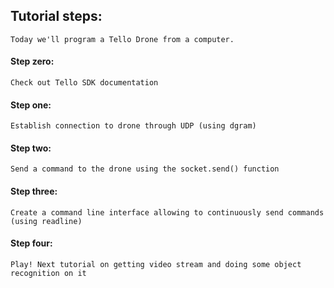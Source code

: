 ## Tutorial steps:

	Today we'll program a Tello Drone from a computer. 

#### Step zero: 
	Check out Tello SDK documentation 

#### Step one: 
	Establish connection to drone through UDP (using dgram)

#### Step two: 
	Send a command to the drone using the socket.send() function

#### Step three: 
	Create a command line interface allowing to continuously send commands (using readline)

#### Step four: 
	Play! Next tutorial on getting video stream and doing some object recognition on it